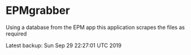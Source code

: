 # EPMgrabber
Using a database from the EPM app this application scrapes the files as required


Latest backup: Sun Sep 29 22:27:01 UTC 2019
